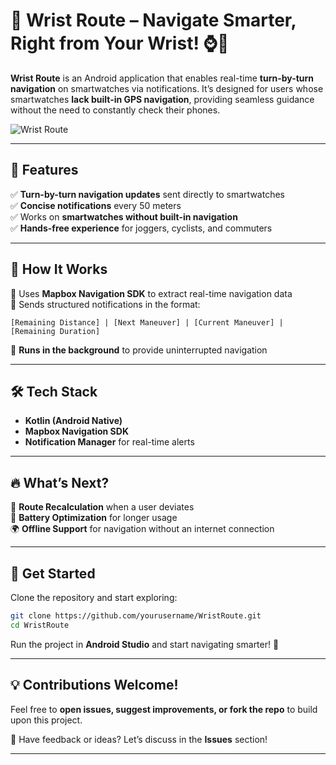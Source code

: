 # 🚀 Wrist Route – Navigate Smarter, Right from Your Wrist! ⌚📍  

**Wrist Route** is an Android application that enables real-time **turn-by-turn navigation** on smartwatches via notifications. It’s designed for users whose smartwatches **lack built-in GPS navigation**, providing seamless guidance without the need to constantly check their phones.  

![Wrist Route](https://github.com/user-attachments/assets/7dfc94ff-8018-47a0-acd5-6e825c6b37f5)  

---  

## 🌟 Features  
✅ **Turn-by-turn navigation updates** sent directly to smartwatches  
✅ **Concise notifications** every 50 meters  
✅ Works on **smartwatches without built-in navigation**  
✅ **Hands-free experience** for joggers, cyclists, and commuters  

---  

## 🔧 How It Works  
🔹 Uses **Mapbox Navigation SDK** to extract real-time navigation data  
🔹 Sends structured notifications in the format:  
   ```less
   [Remaining Distance] | [Next Maneuver] | [Current Maneuver] | [Remaining Duration]
   ```  
🔹 **Runs in the background** to provide uninterrupted navigation  

---  

## 🛠 Tech Stack  
- **Kotlin (Android Native)**  
- **Mapbox Navigation SDK**  
- **Notification Manager** for real-time alerts  

---  

## 🔥 What’s Next?  
🚀 **Route Recalculation** when a user deviates  
🔋 **Battery Optimization** for longer usage  
🌍 **Offline Support** for navigation without an internet connection  

---  

## 🎯 Get Started  
Clone the repository and start exploring:  
```bash
git clone https://github.com/yourusername/WristRoute.git
cd WristRoute
```
Run the project in **Android Studio** and start navigating smarter! 🚀  

---  

## 💡 Contributions Welcome!  
Feel free to **open issues, suggest improvements, or fork the repo** to build upon this project.  

📩 Have feedback or ideas? Let’s discuss in the **Issues** section!  

---
